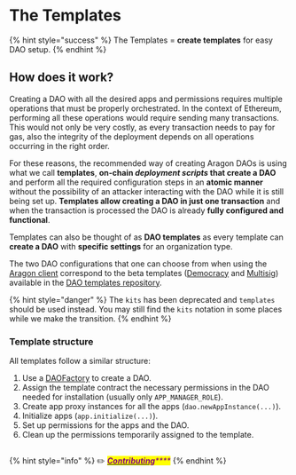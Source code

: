 # The Templates

{% hint style="success" %}
The Templates = **create templates** for easy DAO setup.
{% endhint %}

## How does it work?

Creating a DAO with all the desired apps and permissions requires multiple operations that must be properly orchestrated. In the context of Ethereum, performing all these operations would require sending many transactions. This would not only be very costly, as every transaction needs to pay for gas, also the integrity of the deployment depends on all operations occurring in the right order.

For these reasons, the recommended way of creating Aragon DAOs is using what we call **templates**, **on-chain **_**deployment scripts**_** that create a DAO** and perform all the required configuration steps in an **atomic manner** without the possibility of an attacker interacting with the DAO while it is still being set up. **Templates allow creating a DAO in just one transaction** and when the transaction is processed the DAO is already **fully configured and functional**.

Templates can also be thought of as **DAO templates** as every template can **create a DAO** with **specific settings** for an organization type.&#x20;

The two DAO configurations that one can choose from when using the [Aragon client](http://app.aragon.org) correspond to the beta templates ([Democracy](https://github.com/aragon/dao-templates/blob/ce62d132d944951dc200df8aa74e42db8e70a094/kits/democracy/contracts/DemocracyKit.sol) and [Multisig](https://github.com/aragon/dao-templates/blob/ce62d132d944951dc200df8aa74e42db8e70a094/kits/multisig/contracts/MultisigKit.sol)) available in the [DAO templates repository](https://github.com/aragon/dao-templates).

{% hint style="danger" %}
The `kits` has been deprecated and `templates` should be used instead. You may still find the `kits` notation in some places while we make the transition.
{% endhint %}

### Template structure <a href="#template-structure" id="template-structure"></a>

All templates follow a similar structure:

1. Use a [DAOFactory](https://github.com/aragon/aragonOS/blob/4.0.1/contracts/factory/DAOFactory.sol) to create a DAO.
2. Assign the template contract the necessary permissions in the DAO needed for installation (usually only `APP_MANAGER_ROLE`).
3. Create app proxy instances for all the apps (`dao.newAppInstance(...)`).
4. Initialize apps (`app.initialize(...)`).
5. Set up permissions for the apps and the DAO.
6. Clean up the permissions temporarily assigned to the template.

## &#x20;<a href="#contributing" id="contributing"></a>

{% hint style="info" %}
✏️ [_<mark style="color:purple;">**Contributing**</mark>_](https://github.com/aragon/hack/edit/master/docs/getting-started.md)_<mark style="color:purple;">****</mark>_
{% endhint %}
